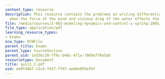 ```yaml
---
content_type: resource
description: This resource contains the problems on writing differential equation
  when the force of the wind and viscous drag of the water effects the sails of ship.
file: /media/courses/2-003-modeling-dynamics-and-control-i-spring-2005/ee0fd4bf22c6fe57ff6fae60e059afbf_quiz1_2.pdf
file_type: application/pdf
learning_resource_types:
- Exams
ocw_type: OCWFile
parent_title: Exams
parent_type: CourseSection
parent_uid: 1e55bc20-ff0c-b48c-471a-7869a776e5ab
resourcetype: Document
title: quiz1_2.pdf
uid: ee0fd4bf-22c6-fe57-ff6f-ae60e059afbf
---
```

